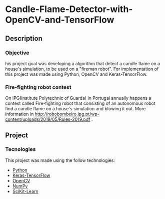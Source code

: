 # Candle-Flame-Detector-with-OpenCV-and-TensorFlow

## Description

### Objective 

his project goal was developing a algorithm that detect a candle flame on a house's simulation, to be used on a "fireman robot". For implementation of this project was made using Python, OpenCV and Keras-TensorFlow.

### Fire-fighting robot contest 

On IPG(Institute Polytechnic of Guarda) in Portugal annually happens a contest called Fire-fighting robot that consisting of an autonomous robot find a candle flame on a house's simulation and blowing it out. More information in http://robobombeiro.ipg.pt/wp-content/uploads/2019/05/Rules-2019.pdf .

## Project

### Tecnologies

This project was made using the follow technologies:

- [Python](https://www.python.org/)
- [Keras-TensorFlow](https://www.tensorflow.org/guide/keras)
- [OpenCV](https://opencv.org/)
- [NumPy](https://numpy.org/)
- [SciKit-Learn](https://scikit-learn.org/stable/)
